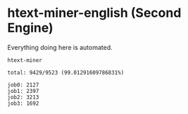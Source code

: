 # htext-miner-english (Second Engine)

Everything doing here is automated.

```
htext-miner

total: 9429/9523 (99.01291609786831%)

job0: 2127
job1: 2397
job2: 3213
job3: 1692
```